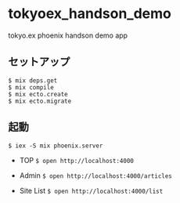 # tokyoex_handson_demo
tokyo.ex phoenix handson demo app


## セットアップ

```
$ mix deps.get
$ mix compile
$ mix ecto.create
$ mix ecto.migrate
```

## 起動

```
$ iex -S mix phoenix.server
```

* TOP
``$ open http://localhost:4000``

* Admin
``$ open http://localhost:4000/articles``

* Site List
``$ open http://localhost:4000/list``
